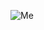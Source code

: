 ![Me](https://media-exp1.licdn.com/dms/image/C4E03AQFAvVx6lDSWDg/profile-displayphoto-shrink_200_200/0/1607392804822?e=1617235200&v=beta&t=mqPre_whz_M9MX3ysscMUvffnHcjXoA7mJ-Vj-cdO0Y)
